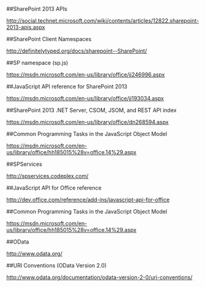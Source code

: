 ##SharePoint 2013 APIs

http://social.technet.microsoft.com/wiki/contents/articles/12822.sharepoint-2013-apis.aspx

##SharePoint Client Namespaces

http://definitelytyped.org/docs/sharepoint--SharePoint/

##SP namespace (sp.js)

https://msdn.microsoft.com/en-us/library/office/jj246996.aspx

##JavaScript API reference for SharePoint 2013

https://msdn.microsoft.com/en-us/library/office/jj193034.aspx

##SharePoint 2013 .NET Server, CSOM, JSOM, and REST API index

https://msdn.microsoft.com/en-us/library/office/dn268594.aspx

##Common Programming Tasks in the JavaScript Object Model

https://msdn.microsoft.com/en-us/library/office/hh185015%28v=office.14%29.aspx

##SPServices

http://spservices.codeplex.com/

##JavaScript API for Office reference

http://dev.office.com/reference/add-ins/javascript-api-for-office

##Common Programming Tasks in the JavaScript Object Model

https://msdn.microsoft.com/en-us/library/office/hh185015%28v=office.14%29.aspx

##OData

http://www.odata.org/

##URI Conventions (OData Version 2.0)

http://www.odata.org/documentation/odata-version-2-0/uri-conventions/